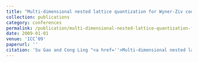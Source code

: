 ```yaml
---
title: "Multi-dimensional nested lattice quantization for Wyner-Ziv coding"
collection: publications
category: conferences
permalink: /publication/multi-dimensional-nested-lattice-quantization-for-wyner-ziv-coding
date: 2009-01-01
venue: 'ICC’09'
paperurl: ''
citation: 'Su Gao and Cong Ling "<a href=''>Multi-dimensional nested lattice quantization for Wyner-Ziv coding</a>", ICC’09, Dresden, Germany.'
---
```


